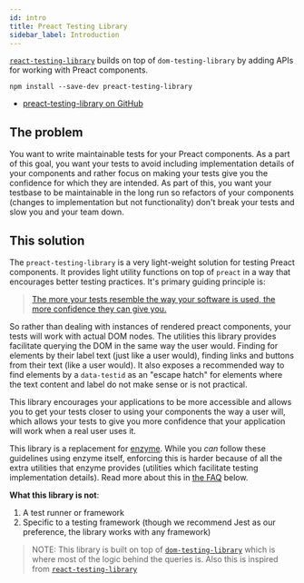 ```yaml
---
id: intro
title: Preact Testing Library
sidebar_label: Introduction
---
```


[`react-testing-library`][gh] builds on top of `dom-testing-library` by adding
APIs for working with Preact components.

```
npm install --save-dev preact-testing-library
```

- [preact-testing-library on GitHub][gh]

[gh]: https://github.com/antsmartian/preact-testing-library

## The problem

You want to write maintainable tests for your Preact components. As a part of
this goal, you want your tests to avoid including implementation details of your
components and rather focus on making your tests give you the confidence for
which they are intended. As part of this, you want your testbase to be
maintainable in the long run so refactors of your components (changes to
implementation but not functionality) don't break your tests and slow you and
your team down.

## This solution

The `preact-testing-library` is a very light-weight solution for testing Preact
components. It provides light utility functions on top of `preact` in a way that
encourages better testing practices. It's primary guiding principle is:

> [The more your tests resemble the way your software is used, the more confidence they can give you.](guiding-principles.md)

So rather than dealing with instances of rendered preact components, your tests
will work with actual DOM nodes. The utilities this library provides facilitate
querying the DOM in the same way the user would. Finding for elements by their
label text (just like a user would), finding links and buttons from their text
(like a user would). It also exposes a recommended way to find elements by a
`data-testid` as an "escape hatch" for elements where the text content and label
do not make sense or is not practical.

This library encourages your applications to be more accessible and allows you
to get your tests closer to using your components the way a user will, which
allows your tests to give you more confidence that your application will work
when a real user uses it.

This library is a replacement for [enzyme](http://airbnb.io/enzyme/). While you
_can_ follow these guidelines using enzyme itself, enforcing this is harder
because of all the extra utilities that enzyme provides (utilities which
facilitate testing implementation details). Read more about this in
[the FAQ](#faq) below.

**What this library is not**:

1.  A test runner or framework
2.  Specific to a testing framework (though we recommend Jest as our preference,
    the library works with any framework)

> NOTE: This library is built on top of
> [`dom-testing-library`](https://github.com/kentcdodds/dom-testing-library)
> which is where most of the logic behind the queries is. Also this is inspired
> from
> [`react-testing-library`](https://github.com/kentcdodds/react-testing-library)
